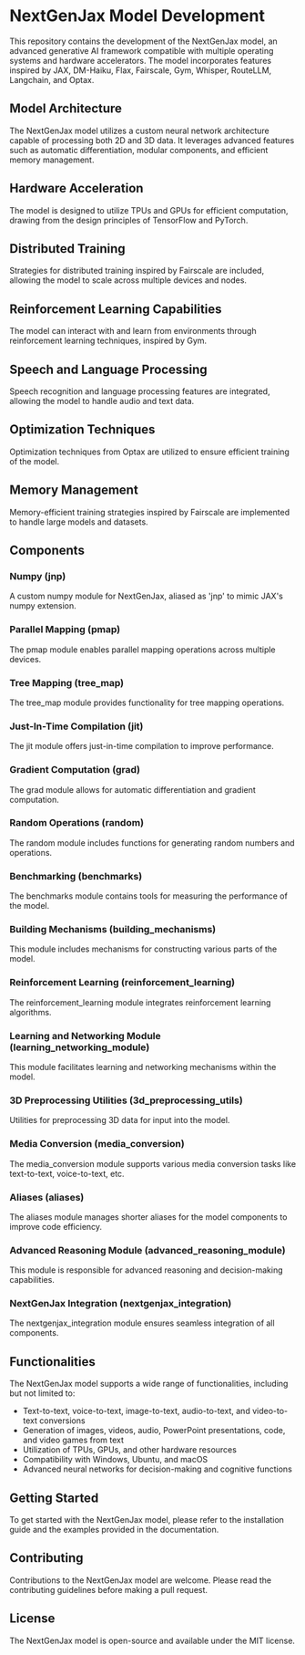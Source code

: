 # NextGenJax Model Development
This repository contains the development of the NextGenJax model, an advanced generative AI framework compatible with multiple operating systems and hardware accelerators. The model incorporates features inspired by JAX, DM-Haiku, Flax, Fairscale, Gym, Whisper, RouteLLM, Langchain, and Optax.

## Model Architecture
The NextGenJax model utilizes a custom neural network architecture capable of processing both 2D and 3D data. It leverages advanced features such as automatic differentiation, modular components, and efficient memory management.

## Hardware Acceleration
The model is designed to utilize TPUs and GPUs for efficient computation, drawing from the design principles of TensorFlow and PyTorch.

## Distributed Training
Strategies for distributed training inspired by Fairscale are included, allowing the model to scale across multiple devices and nodes.

## Reinforcement Learning Capabilities
The model can interact with and learn from environments through reinforcement learning techniques, inspired by Gym.

## Speech and Language Processing
Speech recognition and language processing features are integrated, allowing the model to handle audio and text data.

## Optimization Techniques
Optimization techniques from Optax are utilized to ensure efficient training of the model.

## Memory Management
Memory-efficient training strategies inspired by Fairscale are implemented to handle large models and datasets.

## Components

### Numpy (jnp)
A custom numpy module for NextGenJax, aliased as 'jnp' to mimic JAX's numpy extension.

### Parallel Mapping (pmap)
The pmap module enables parallel mapping operations across multiple devices.

### Tree Mapping (tree_map)
The tree_map module provides functionality for tree mapping operations.

### Just-In-Time Compilation (jit)
The jit module offers just-in-time compilation to improve performance.

### Gradient Computation (grad)
The grad module allows for automatic differentiation and gradient computation.

### Random Operations (random)
The random module includes functions for generating random numbers and operations.

### Benchmarking (benchmarks)
The benchmarks module contains tools for measuring the performance of the model.

### Building Mechanisms (building_mechanisms)
This module includes mechanisms for constructing various parts of the model.

### Reinforcement Learning (reinforcement_learning)
The reinforcement_learning module integrates reinforcement learning algorithms.

### Learning and Networking Module (learning_networking_module)
This module facilitates learning and networking mechanisms within the model.

### 3D Preprocessing Utilities (3d_preprocessing_utils)
Utilities for preprocessing 3D data for input into the model.

### Media Conversion (media_conversion)
The media_conversion module supports various media conversion tasks like text-to-text, voice-to-text, etc.

### Aliases (aliases)
The aliases module manages shorter aliases for the model components to improve code efficiency.

### Advanced Reasoning Module (advanced_reasoning_module)
This module is responsible for advanced reasoning and decision-making capabilities.

### NextGenJax Integration (nextgenjax_integration)
The nextgenjax_integration module ensures seamless integration of all components.

## Functionalities
The NextGenJax model supports a wide range of functionalities, including but not limited to:
- Text-to-text, voice-to-text, image-to-text, audio-to-text, and video-to-text conversions
- Generation of images, videos, audio, PowerPoint presentations, code, and video games from text
- Utilization of TPUs, GPUs, and other hardware resources
- Compatibility with Windows, Ubuntu, and macOS
- Advanced neural networks for decision-making and cognitive functions

## Getting Started
To get started with the NextGenJax model, please refer to the installation guide and the examples provided in the documentation.

## Contributing
Contributions to the NextGenJax model are welcome. Please read the contributing guidelines before making a pull request.

## License
The NextGenJax model is open-source and available under the MIT license.
